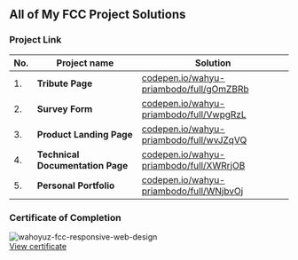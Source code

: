 ## All of My FCC Project Solutions
### Project Link
| No. | Project name |   Solution   |
| --- | ------------ | ------------ |
|  1. | **Tribute Page** | [codepen.io/wahyu-priambodo/full/gOmZBRb](https://codepen.io/wahyu-priambodo/full/gOmZBRb "Click to visit.") |
|  2. | **Survey Form** | [codepen.io/wahyu-priambodo/full/VwpgRzL](https://codepen.io/wahyu-priambodo/full/VwpgRzL "Click to visit.") |
|  3. | **Product Landing Page** | [codepen.io/wahyu-priambodo/full/wvJZqVQ](https://codepen.io/wahyu-priambodo/full/wvJZqVQ "Click to visit.") |
|  4. | **Technical Documentation Page** | [codepen.io/wahyu-priambodo/full/XWRrjOB](https://codepen.io/wahyu-priambodo/full/XWRrjOB "Click to visit.") |
|  5. | **Personal Portfolio** | [codepen.io/wahyu-priambodo/full/WNjbvOj](https://codepen.io/wahyu-priambodo/full/WNjbvOj "Click to visit.") |

### Certificate of Completion
![wahoyuz-fcc-responsive-web-design](https://github.com/wahyu-priambodo/freeCodeCamp/blob/main/fcc-web-responsive-cert.png?raw=true)\
[View certificate](https://www.freecodecamp.org/certification/wahyu-priambodo/responsive-web-design)
